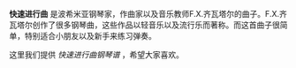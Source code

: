 

**快速进行曲**
是波希米亚钢琴家，作曲家以及音乐教师F.X.齐瓦塔尔的曲子。F.X.齐瓦塔尔创作了很多钢琴曲，这些作品以轻音乐以及流行乐而著称。而这首曲子很简单，特别适合小朋友以及新手来练习弹奏。

  
这里我们提供 _快速进行曲钢琴谱_ ，希望大家喜欢。

